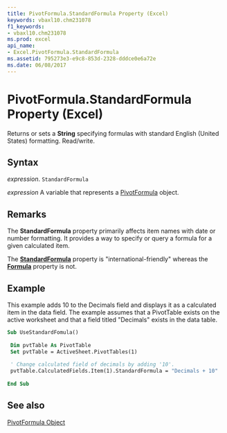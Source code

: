 ```yaml
---
title: PivotFormula.StandardFormula Property (Excel)
keywords: vbaxl10.chm231078
f1_keywords:
- vbaxl10.chm231078
ms.prod: excel
api_name:
- Excel.PivotFormula.StandardFormula
ms.assetid: 795273e3-e9c8-853d-2328-dddce0e6a72e
ms.date: 06/08/2017
---
```



# PivotFormula.StandardFormula Property (Excel)

Returns or sets a  **String** specifying formulas with standard English (United States) formatting. Read/write.


## Syntax

 _expression_. `StandardFormula`

 _expression_ A variable that represents a [PivotFormula](Excel.PivotFormula.md) object.


## Remarks

The  **StandardFormula** property primarily affects item names with date or number formatting. It provides a way to specify or query a formula for a given calculated item.

The  **[StandardFormula](Excel.PivotFormula.StandardFormula.md)** property is "international-friendly" whereas the **[Formula](Excel.PivotFormula.Formula.md)** property is not.


## Example

This example adds 10 to the Decimals field and displays it as a calculated item in the data field. The example assumes that a PivotTable exists on the active worksheet and that a field titled "Decimals" exists in the data table.


```vb
Sub UseStandardFomula() 
 
 Dim pvtTable As PivotTable 
 Set pvtTable = ActiveSheet.PivotTables(1) 
 
 ' Change calculated field of decimals by adding '10'. 
 pvtTable.CalculatedFields.Item(1).StandardFormula = "Decimals + 10" 
 
End Sub
```


## See also


[PivotFormula Object](Excel.PivotFormula.md)


